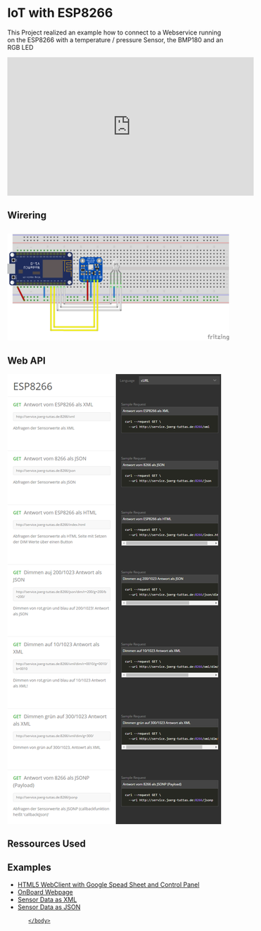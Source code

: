 <html>
    <body>
        <h1>IoT with ESP8266</h1>
        <p>This Project realized an example how to connect to a Webservice running on the ESP8266 with a temperature / pressure Sensor, the BMP180 and an RGB LED<p>
        <iframe width="560" height="315" src="https://www.youtube.com/embed/_6Ki8T2blc0" frameborder="0" allowfullscreen></iframe>
        <h2>Wirering<h2>
        <img src="doc/aufbau_Steckplatine.png">
        <h2>Web API</h2>
        <img src="doc/requests.png">
        <h2>Ressources Used</h2>
        <h2>Examples</h2>
        <ul>
        <li><a href="http://htmlpreview.github.io/?https://github.com/jtuttas/ESP8266/blob/final/public_html/index.html" target="_blank">HTML5 WebClient with Google Spead Sheet and Control Panel</a></li>
        <li><a href="http://service.joerg-tuttas.de:8266/index.html" target="_blank" >OnBoard Webpage</li>
        <li><a href="http://service.joerg-tuttas.de:8266/json" target="_blank" >Sensor Data as XML</li>
        <li><a href="http://service.joerg-tuttas.de:8266/json" target="_blank" >Sensor Data as JSON</li>
        <ul>
        
    </body>
</html>

